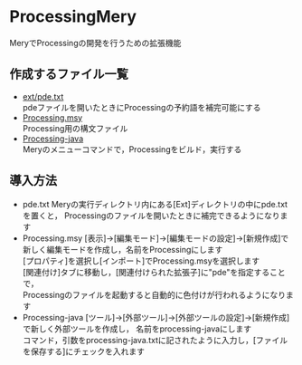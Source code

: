 # ProcessingMery
MeryでProcessingの開発を行うための拡張機能

## 作成するファイル一覧
* [ext/pde.txt](src/pde.txt)  
  pdeファイルを開いたときにProcessingの予約語を補完可能にする  
* [Processing.msy](src/Processing.msy)  
  Processing用の構文ファイル  
* [Processing-java](src/processing-java.txt)  
  Meryのメニューコマンドで，Processingをビルド，実行する  

## 導入方法
* pde.txt
  Meryの実行ディレクトリ内にある[Ext]ディレクトリの中にpde.txtを置くと，
	Processingのファイルを開いたときに補完できるようになります
* Processing.msy
  [表示]→[編集モード]→[編集モードの設定]→[新規作成]で新しく編集モードを作成し，名前をProcessingにします  
	[プロパティ]を選択し[インポート]でProcessing.msyを選択します  
	[関連付け]タブに移動し，[関連付けられた拡張子]に"pde"を指定することで，  
	Processingのファイルを起動すると自動的に色付けが行われるようになります
* Processing-java
  [ツール]→[外部ツール]→[外部ツールの設定]→[新規作成]で新しく外部ツールを作成し，
	名前をprocessing-javaにします  
	コマンド，引数をprocessing-java.txtに記されたように入力し，[ファイルを保存する]にチェックを入れます
